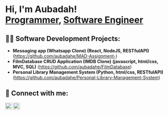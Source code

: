 <h1>Hi, I'm Aubadah! <br/><a href="https://github.com/aubadahe">Programmer</a>, <a href="https://www.linkedin.com/in/aubadah-elfitouri-b6b32723a/">Software Engineer</a>

<h2>👨‍💻 Software Development Projects:</h2>

- <b>Messaging app (Whatsapp Clone) (React, NodeJS, RESTfulAPI)</b> (https://github.com/aubadahe/MAD-Assignment-)
- <b>FilmDatabase CRUD Application (IMDB Clone) (javascript, html/css, MVC, SQL)</b> (https://github.com/aubadahe/FilmDatabase)
- <b>Personal Library Management System (Python, html/css, RESTfulAPI)</b> (https://github.com/aubadahe/Personal-Library-Management-System)

<h2> 🤳 Connect with me:</h2>

[<img align="left" alt="AubadahElfitouri | Twitter" width="22px" src="https://cdn.jsdelivr.net/npm/simple-icons@v3/icons/twitter.svg" />][twitter]
[<img align="left" alt="AubadahElfitouri | LinkedIn" width="22px" src="https://cdn.jsdelivr.net/npm/simple-icons@v3/icons/linkedin.svg" />][linkedin]


[twitter]: https://twitter.com/aubadahe
[linkedin]: https://www.linkedin.com/in/aubadah-elfitouri-b6b32723a/

<!--


Here are some ideas to get you started:

- 🔭 I’m currently working on ...
- 🌱 I’m currently learning ...
- 👯 I’m looking to collaborate on ...
- 🤔 I’m looking for help with ...
- 💬 Ask me about ...
- 📫 How to reach me: ...
- 😄 Pronouns: ...
- ⚡ Fun fact: ...
-->
<!--
**aubadahe/aubadahe** is a ✨ _special_ ✨ repository because its `README.md` (this file) appears on your GitHub profile.

Here are some ideas to get you started:

- 🔭 I’m currently working on ...
- 🌱 I’m currently learning ...
- 👯 I’m looking to collaborate on ...
- 🤔 I’m looking for help with ...
- 💬 Ask me about ...
- 📫 How to reach me: ...
- 😄 Pronouns: ...
- ⚡ Fun fact: ...
-->
